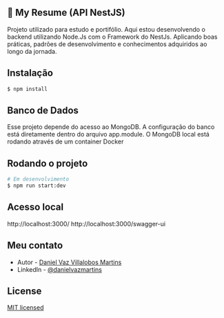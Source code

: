 ## 🚀 My Resume (API NestJS)
Projeto utilizado para estudo e portifólio. Aqui estou desenvolvendo o backend utilizando Node.Js com o Framework do NestJs.
Aplicando boas práticas, padrões de desenvolvimento e conhecimentos adquiridos ao longo da jornada.

## Instalação
```bash
$ npm install
```

## Banco de Dados
Esse projeto depende do acesso ao MongoDB. A configuração do banco está diretamente dentro do arquivo app.module. O MongoDB local está rodando através de um container Docker

## Rodando o projeto
```bash
# Em desenvolvimento
$ npm run start:dev
```

## Acesso local
http://localhost:3000/
http://localhost:3000/swagger-ui

## Meu contato

- Autor - [Daniel Vaz Villalobos Martins](https://danielvazmartins.com.br)
- LinkedIn - [@danielvazmartins](https://www.linkedin.com/in/danielvazmartins/)

## License
[MIT licensed](LICENSE)
